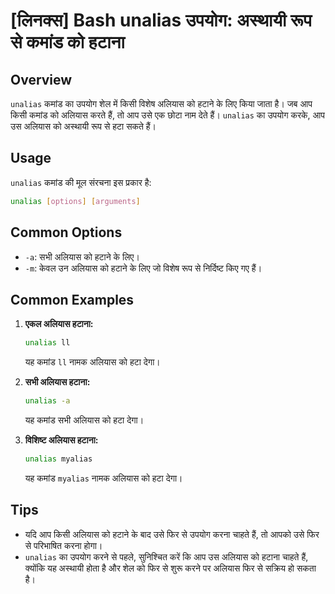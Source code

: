 # [लिनक्स] Bash unalias उपयोग: अस्थायी रूप से कमांड को हटाना

## Overview
`unalias` कमांड का उपयोग शेल में किसी विशेष अलियास को हटाने के लिए किया जाता है। जब आप किसी कमांड को अलियास करते हैं, तो आप उसे एक छोटा नाम देते हैं। `unalias` का उपयोग करके, आप उस अलियास को अस्थायी रूप से हटा सकते हैं।

## Usage
`unalias` कमांड की मूल संरचना इस प्रकार है:

```bash
unalias [options] [arguments]
```

## Common Options
- `-a`: सभी अलियास को हटाने के लिए।
- `-m`: केवल उन अलियास को हटाने के लिए जो विशेष रूप से निर्दिष्ट किए गए हैं।

## Common Examples

1. **एकल अलियास हटाना:**
   ```bash
   unalias ll
   ```
   यह कमांड `ll` नामक अलियास को हटा देगा।

2. **सभी अलियास हटाना:**
   ```bash
   unalias -a
   ```
   यह कमांड सभी अलियास को हटा देगा।

3. **विशिष्ट अलियास हटाना:**
   ```bash
   unalias myalias
   ```
   यह कमांड `myalias` नामक अलियास को हटा देगा।

## Tips
- यदि आप किसी अलियास को हटाने के बाद उसे फिर से उपयोग करना चाहते हैं, तो आपको उसे फिर से परिभाषित करना होगा।
- `unalias` का उपयोग करने से पहले, सुनिश्चित करें कि आप उस अलियास को हटाना चाहते हैं, क्योंकि यह अस्थायी होता है और शेल को फिर से शुरू करने पर अलियास फिर से सक्रिय हो सकता है।